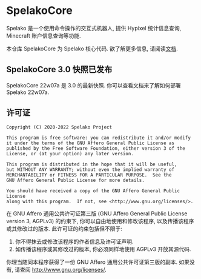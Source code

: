 # SpelakoCore
Spelako 是一个使用命令操作的交互式机器人, 提供 Hypixel 统计信息查询, Minecraft 账户信息查询等功能.

本仓库 SpelakoCore 为 Spelako 核心代码. 欲了解更多信息, 请阅读[文档](https://spelako.github.io/).

## SpelakoCore 3.0 快照已发布
SpelakoCore 22w07a 是 3.0 的最新快照. 你可以查看文档来了解如何部署 Spelako 22w07a.

## 许可证
```
Copyright (C) 2020-2022 Spelako Project

This program is free software: you can redistribute it and/or modify
it under the terms of the GNU Affero General Public License as
published by the Free Software Foundation, either version 3 of the
License, or (at your option) any later version.

This program is distributed in the hope that it will be useful,
but WITHOUT ANY WARRANTY; without even the implied warranty of
MERCHANTABILITY or FITNESS FOR A PARTICULAR PURPOSE.  See the
GNU Affero General Public License for more details.

You should have received a copy of the GNU Affero General Public License
along with this program.  If not, see <http://www.gnu.org/licenses/>.
```

在 GNU Affero 通用公共许可证第三版 (GNU Affero General Public License version 3, AGPLv3) 的约束下, 你可以自由地使用和修改该程序, 以及传播该程序或其修改过的版本. 此许可证的约束包括但不限于:
1. 你不得抹去或修改该程序的作者信息及许可证声明.
2. 如传播该程序或其修改过的版本, 你必须同样地使用 AGPLv3 开放其源代码.

你理当随同本程序获得了一份 GNU Affero 通用公共许可证第三版的副本. 如果没有, 请查阅 <http://www.gnu.org/licenses/>.